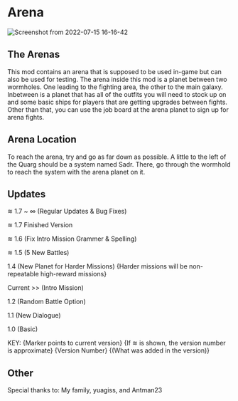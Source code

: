 # Arena

![Screenshot from 2022-07-15 16-16-42](https://user-images.githubusercontent.com/67700001/179304485-b431b415-7de8-4de5-a3cf-c4dffa1c9aab.png)

## The Arenas
This mod contains an arena that is supposed to be used in-game but can also be used for testing. The arena inside this mod is a planet between two wormholes. One leading to the fighting area, the other to the main galaxy. Inbetween is a planet that has all of the outfits you will need to stock up on and some basic ships for players that are getting upgrades between fights. Other than that, you can use the job board at the arena planet to sign up for arena fights.

## Arena Location
To reach the arena, try and go as far down as possible. A little to the left of the Quarg should be a system named Sadr. There, go through the wormhold to reach the system with the arena planet on it.

## Updates

≋ 1.7 ~ ∞ (Regular Updates & Bug Fixes)

≋ 1.7 Finished Version

≋ 1.6 (Fix Intro Mission Grammer & Spelling)

≋ 1.5 (5 New Battles)

1.4 (New Planet for Harder Missions) {Harder missions will be non-repeatable high-reward missions}

Current >> (Intro Mission)

1.2 (Random Battle Option)

1.1 (New Dialogue)

1.0 (Basic)

KEY: {Marker points to current version} {If ≋ is shown, the version number is approximate} {Version Number} {(What was added in the version)}

## Other

Special thanks to:
My family, yuagiss, and Antman23

